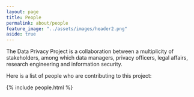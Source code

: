 ```yaml
---
layout: page
title: People
permalink: about/people
feature_image: "../assets/images/header2.png"
aside: true
---
```


The Data Privacy Project is a collaboration between a multiplicity of stakeholders, among which data managers, privacy officers, legal affairs, research engineering and information security.

Here is a list of people who are contributing to this project:

{% include people.html %}